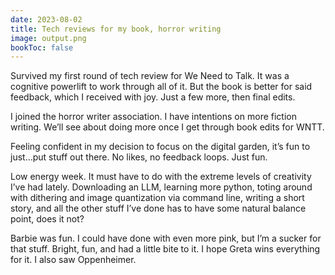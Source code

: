 ```yaml
---
date: 2023-08-02
title: Tech reviews for my book, horror writing
image: output.png
bookToc: false
---
```


Survived my first round of tech review for We Need to Talk. It was a cognitive powerlift to work through all of it. But the book is better for said feedback, which I received with joy. Just a few more, then final edits. 

I joined the horror writer association. I have intentions on more fiction writing. We’ll see about doing more once I get through book edits for WNTT. 

Feeling confident in my decision to focus on the digital garden, it’s fun to just…put stuff out there. No likes, no feedback loops. Just fun. 

Low energy week. It must have to do with the extreme levels of creativity I’ve had lately. Downloading an LLM, learning more python, toting around with dithering and image quantization via command line, writing a short story, and all the other stuff I’ve done has to have some natural balance point, does it not?

Barbie was fun. I could have done with even more pink, but I’m a sucker for that stuff. Bright, fun, and had a little bite to it. I hope Greta wins everything for it. I also saw Oppenheimer.
